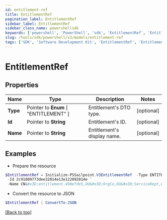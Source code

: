 ```yaml
---
id: entitlement-ref
title: EntitlementRef
pagination_label: EntitlementRef
sidebar_label: EntitlementRef
sidebar_class_name: powershellsdk
keywords: ['powershell', 'PowerShell', 'sdk', 'EntitlementRef', 'EntitlementRef'] 
slug: /tools/sdk/powershell/v3/models/entitlement-ref
tags: ['SDK', 'Software Development Kit', 'EntitlementRef', 'EntitlementRef']
---
```



# EntitlementRef

## Properties

Name | Type | Description | Notes
------------ | ------------- | ------------- | -------------
**Type** |  Pointer to  **Enum** [  "ENTITLEMENT" ] | Entitlement's DTO type. | [optional] 
**Id** |  Pointer to **String** | Entitlement's ID. | [optional] 
**Name** |  Pointer to **String** | Entitlement's display name. | [optional] 

## Examples

- Prepare the resource
```powershell
$EntitlementRef = Initialize-PSSailpoint.V3EntitlementRef  -Type ENTITLEMENT `
 -Id 2c91809773dee32014e13e122092014e `
 -Name CN&#x3D;entitlement.490efde5,OU&#x3D;OrgCo,OU&#x3D;ServiceDept,DC&#x3D;HQAD,DC&#x3D;local
```

- Convert the resource to JSON
```powershell
$EntitlementRef | ConvertTo-JSON
```


[[Back to top]](#) 

